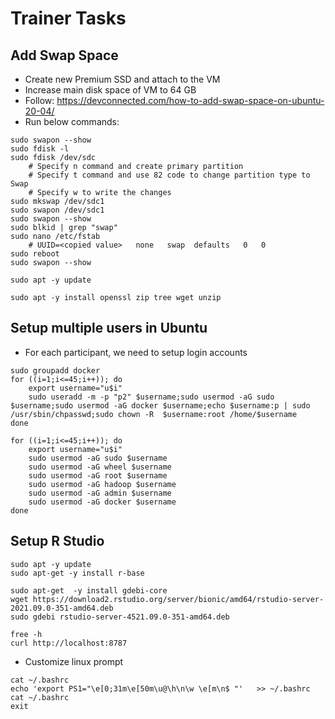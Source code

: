 # Trainer Tasks

## Add Swap Space
- Create new Premium SSD and attach to the VM
- Increase main disk space of VM to 64 GB
- Follow: https://devconnected.com/how-to-add-swap-space-on-ubuntu-20-04/
- Run below commands:
```
sudo swapon --show
sudo fdisk -l
sudo fdisk /dev/sdc
	# Specify n command and create primary partition
	# Specify t command and use 82 code to change partition type to Swap
	# Specify w to write the changes
sudo mkswap /dev/sdc1
sudo swapon /dev/sdc1
sudo swapon --show
sudo blkid | grep "swap"
sudo nano /etc/fstab
	# UUID=<copied value>   none   swap  defaults   0   0
sudo reboot
sudo swapon --show
```

```
sudo apt -y update
```

```
sudo apt -y install openssl zip tree wget unzip
```

## Setup multiple users in Ubuntu
- For each participant, we need to setup login accounts
```
sudo groupadd docker
for ((i=1;i<=45;i++)); do
	export username="u$i"
	sudo useradd -m -p "p2" $username;sudo usermod -aG sudo $username;sudo usermod -aG docker $username;echo $username:p | sudo /usr/sbin/chpasswd;sudo chown -R  $username:root /home/$username
done
```

```
for ((i=1;i<=45;i++)); do
	export username="u$i"
	sudo usermod -aG sudo $username
	sudo usermod -aG wheel $username
	sudo usermod -aG root $username
	sudo usermod -aG hadoop $username
	sudo usermod -aG admin $username
	sudo usermod -aG docker $username
done
```

## Setup R Studio
```
sudo apt -y update
sudo apt-get -y install r-base
```
```
sudo apt-get  -y install gdebi-core
wget https://download2.rstudio.org/server/bionic/amd64/rstudio-server-2021.09.0-351-amd64.deb
sudo gdebi rstudio-server-4521.09.0-351-amd64.deb
```
```
free -h
curl http://localhost:8787
```


- Customize linux prompt
```
cat ~/.bashrc
echo 'export PS1="\e[0;31m\e[50m\u@\h\n\w \e[m\n$ "'   >> ~/.bashrc
cat ~/.bashrc
exit
```
